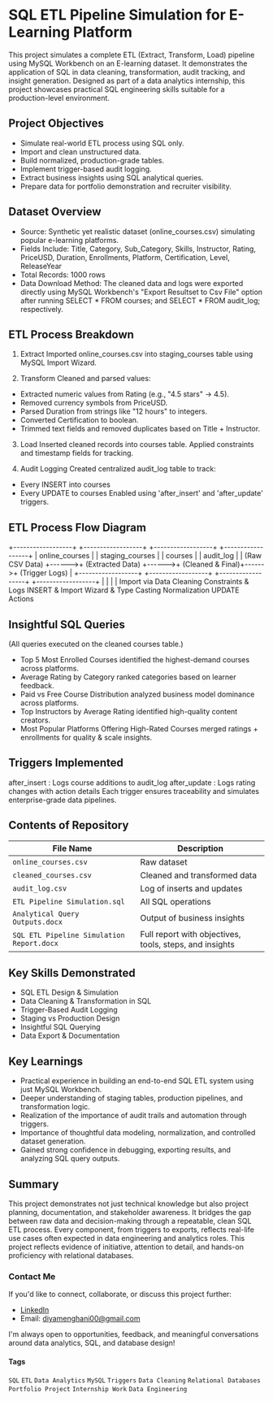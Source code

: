 # SQL ETL Pipeline Simulation for E-Learning Platform

This project simulates a complete ETL (Extract, Transform, Load) pipeline using MySQL Workbench on an E-learning dataset. It demonstrates the application of SQL in data cleaning, transformation, audit tracking, and insight generation. Designed as part of a data analytics internship, this project showcases practical SQL engineering skills suitable for a production-level environment.


## Project Objectives
- Simulate real-world ETL process using SQL only.
- Import and clean unstructured data.
- Build normalized, production-grade tables.
- Implement trigger-based audit logging.
- Extract business insights using SQL analytical queries.
- Prepare data for portfolio demonstration and recruiter visibility.


## Dataset Overview
- Source: Synthetic yet realistic dataset (online_courses.csv) simulating popular e-learning platforms.
- Fields Include: Title, Category, Sub_Category, Skills, Instructor, Rating, PriceUSD, Duration, Enrollments, Platform, Certification, Level, ReleaseYear
- Total Records: 1000 rows
- Data Download Method: The cleaned data and logs were exported directly using MySQL Workbench's "Export Resultset to Csv File" option after running SELECT * FROM courses; and SELECT * FROM audit_log; respectively.


## ETL Process Breakdown

1. Extract
Imported online_courses.csv into staging_courses table using MySQL Import Wizard.

2. Transform
Cleaned and parsed values:
  - Extracted numeric values from Rating (e.g., "4.5 stars" → 4.5).
  - Removed currency symbols from PriceUSD.
  - Parsed Duration from strings like "12 hours" to integers.
  - Converted Certification to boolean.
  - Trimmed text fields and removed duplicates based on Title + Instructor.

3. Load
Inserted cleaned records into courses table.
Applied constraints and timestamp fields for tracking.

4. Audit Logging
Created centralized audit_log table to track:
  - Every INSERT into courses
  - Every UPDATE to courses
Enabled using 'after_insert' and 'after_update' triggers.


## ETL Process Flow Diagram

+------------------+       +------------------+       +------------------+       +------------------+
| online_courses   |       | staging_courses  |       |    courses       |       |   audit_log      |
| (Raw CSV Data)   +------>+ (Extracted Data) +------>+ (Cleaned & Final)+------>+ (Trigger Logs)   |
+------------------+       +------------------+       +------------------+       +------------------+
         |                          |                          |                          |
     Import via               Data Cleaning               Constraints &               Logs INSERT &
    Import Wizard             & Type Casting              Normalization               UPDATE Actions


## Insightful SQL Queries 
(All queries executed on the cleaned courses table.)
- Top 5 Most Enrolled Courses identified the highest-demand courses across platforms.
- Average Rating by Category ranked categories based on learner feedback.
- Paid vs Free Course Distribution analyzed business model dominance across platforms.
- Top Instructors by Average Rating identified high-quality content creators.
- Most Popular Platforms Offering High-Rated Courses merged ratings + enrollments for quality & scale insights.


## Triggers Implemented
after_insert : Logs course additions to audit_log
after_update : Logs rating changes with action details
Each trigger ensures traceability and simulates enterprise-grade data pipelines.


## Contents of Repository

|                 File Name                 |                      Description                        |
|-------------------------------------------|---------------------------------------------------------|
|            `online_courses.csv`           | Raw dataset                                             |
|            `cleaned_courses.csv`          | Cleaned and transformed data                            |
|              `audit_log.csv`              | Log of inserts and updates                              |
|        `ETL Pipeline Simulation.sql`      | All SQL operations                                      |
|       `Analytical Query Outputs.docx`     | Output of business insights                             |
| `SQL ETL Pipeline Simulation Report.docx` | Full report with objectives, tools, steps, and insights |


## Key Skills Demonstrated
- SQL ETL Design & Simulation
- Data Cleaning & Transformation in SQL
- Trigger-Based Audit Logging
- Staging vs Production Design
- Insightful SQL Querying
- Data Export & Documentation


## Key Learnings
- Practical experience in building an end-to-end SQL ETL system using just MySQL Workbench.
- Deeper understanding of staging tables, production pipelines, and transformation logic.
- Realization of the importance of audit trails and automation through triggers.
- Importance of thoughtful data modeling, normalization, and controlled dataset generation.
- Gained strong confidence in debugging, exporting results, and analyzing SQL query outputs.


## Summary
This project demonstrates not just technical knowledge but also project planning, documentation, and stakeholder awareness. It bridges the gap between raw data and decision-making through a repeatable, clean SQL ETL process. Every component, from triggers to exports, reflects real-life use cases often expected in data engineering and analytics roles. This project reflects evidence of initiative, attention to detail, and hands-on proficiency with relational databases.

### Contact Me
If you'd like to connect, collaborate, or discuss this project further:
- [LinkedIn](https://www.linkedin.com/in/diya-menghani-ab409031a/)
- Email: diyamenghani00@gmail.com

I'm always open to opportunities, feedback, and meaningful conversations around data analytics, SQL, and database design!


#### Tags
`SQL` `ETL` `Data Analytics` `MySQL` `Triggers` `Data Cleaning` `Relational Databases` `Portfolio Project` `Internship Work` `Data Engineering`
